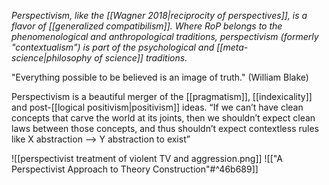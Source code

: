 _Perspectivism, like the [[Wagner 2018|reciprocity of perspectives]], is a flavor of [[generalized compatibilism]]. Where RoP belongs to the phenomenological and anthropological traditions, perspectivism (formerly "contextualism") is part of the psychological and [[meta-science|philosophy of science]] traditions._

"Everything possible to be believed is an image of truth." (William Blake)

Perspectivism is a beautiful merger of the [[pragmatism]], [[indexicality]] and post-[[logical positivism|positivism]] ideas. “If we can’t have clean concepts that carve the world at its joints, then we shouldn’t expect clean laws between those concepts, and thus shouldn’t expect contextless rules like X abstraction --> Y abstraction to exist”

![[perspectivist treatment of violent TV and aggression.png]]
![["A Perspectivist Approach to Theory Construction"#^46b689]]